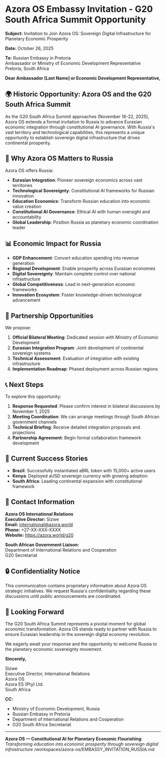 # Azora OS Embassy Invitation - G20 South Africa Summit Opportunity

**Subject:** Invitation to Join Azora OS: Sovereign Digital Infrastructure for Planetary Economic Prosperity

**Date:** October 26, 2025

**To:** Russian Embassy in Pretoria  
Ambassador or Ministry of Economic Development Representative  
Pretoria, South Africa

**Dear Ambassador [Last Name] or Economic Development Representative,**

## 🌍 Historic Opportunity: Azora OS and the G20 South Africa Summit

As the G20 South Africa Summit approaches (November 16-22, 2025), Azora OS extends a formal invitation to Russia to advance Eurasian economic integration through constitutional AI governance. With Russia's vast territory and technological capabilities, this represents a unique opportunity to establish sovereign digital infrastructure that drives continental prosperity.

## 🎯 Why Azora OS Matters to Russia

Azora OS offers Russia:

- **Eurasian Integration**: Pioneer sovereign economics across vast territories
- **Technological Sovereignty**: Constitutional AI frameworks for Russian innovation
- **Education Economics**: Transform Russian education into economic value creation
- **Constitutional AI Governance**: Ethical AI with human oversight and accountability
- **Global Leadership**: Position Russia as planetary economic coordination leader

## 📊 Economic Impact for Russia

- **GDP Enhancement**: Convert education spending into revenue generation
- **Regional Development**: Enable prosperity across Eurasian economies
- **Digital Sovereignty**: Maintain complete control over national infrastructure
- **Global Competitiveness**: Lead in next-generation economic frameworks
- **Innovation Ecosystem**: Foster knowledge-driven technological advancement

## 🤝 Partnership Opportunities

We propose:

1. **Official Bilateral Meeting**: Dedicated session with Ministry of Economic Development
2. **Eurasian Integration Program**: Joint development of continental sovereign systems
3. **Technical Assessment**: Evaluation of integration with existing infrastructure
4. **Implementation Roadmap**: Phased deployment across Russian regions

## 📞 Next Steps

To explore this opportunity:

1. **Response Requested**: Please confirm interest in bilateral discussions by November 1, 2025
2. **Meeting Coordination**: We can arrange meetings through South African government channels
3. **Technical Briefing**: Receive detailed integration proposals and projections
4. **Partnership Agreement**: Begin formal collaboration framework development

## 🌟 Current Success Stories

- **Brazil**: Successfully instantiated aBRL token with 15,000+ active users
- **Kenya**: Deployed aUSD sovereign currency with growing adoption
- **South Africa**: Leading continental expansion with constitutional framework

## 📧 Contact Information

**Azora OS International Relations**  
**Executive Director:** Sizwe  
**Email:** international@azora.world  
**Phone:** +27-XX-XXX-XXXX  
**Website:** https://azora.world/g20

**South African Government Liaison:**  
Department of International Relations and Cooperation  
G20 Secretariat  

## 🔒 Confidentiality Notice

This communication contains proprietary information about Azora OS strategic initiatives. We request Russia's confidentiality regarding these discussions until public announcements are coordinated.

## 🙏 Looking Forward

The G20 South Africa Summit represents a pivotal moment for global economic transformation. Azora OS stands ready to partner with Russia to ensure Eurasian leadership in the sovereign digital economy revolution.

We eagerly await your response and the opportunity to welcome Russia to the planetary economic sovereignty movement.

**Sincerely,**  

Sizwe  
Executive Director, International Relations  
Azora OS  
Azora ES (Pty) Ltd.  
South Africa  

**CC:**  
- Ministry of Economic Development, Russia  
- Russian Embassy in Pretoria  
- Department of International Relations and Cooperation  
- G20 South Africa Secretariat  

---

**Azora OS — Constitutional AI for Planetary Economic Flourishing**  
*Transforming education into economic prosperity through sovereign digital infrastructure*</content>
<parameter name="filePath">/workspaces/azora-os/EMBASSY_INVITATION_RUSSIA.md